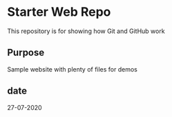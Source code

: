# Starter Web Repo

This repository is for showing how Git and GitHub work

## Purpose

Sample website with plenty of files for demos

## date
27-07-2020